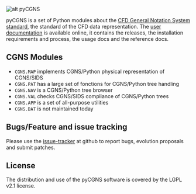![alt pyCGNS](doc/images/intro-logo-small.png)

pyCGNS is a set of Python modules about the
[CFD General Notation System standard](https://cgns.github.io),
the standard of the CFD data representation.
The [user documentation](http://pycgns.github.io) is available online, it
contains the releases, the installation requirements and process, the usage docs
and the reference docs.

## CGNS Modules

- `CGNS.MAP` implements CGNS/Python physical representation of CGNS/SIDS
- `CGNS.PAT` has a large set of fonctions for CGNS/Python tree handling
- `CGNS.NAV` is a CGNS/Python tree browser
- `CGNS.VAL` checks CGNS/SIDS compliance of CGNS/Python trees
- `CGNS.APP` is a set of all-purpose utilities
- `CGNS.DAT` is not maintained today

## Bugs/Feature and issue tracking

Please use the [issue-tracker](https://github.com/pycgns/pycgns/issues) at github
to report bugs, evolution proposals and submit patches.

## License

The distribution and use of the pyCGNS software is covered by the LGPL v2.1 license.

